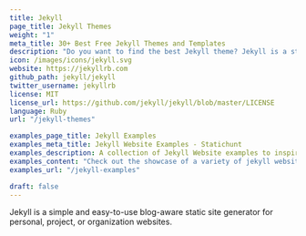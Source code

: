 ```yaml
---
title: Jekyll
page_title: Jekyll Themes
weight: "1"
meta_title: 30+ Best Free Jekyll Themes and Templates
description: "Do you want to find the best Jekyll theme? Jekyll is a straightforward, blog-aware static site generator that is ideal for personal, project, or organization websites."
icon: /images/icons/jekyll.svg
website: https://jekyllrb.com
github_path: jekyll/jekyll
twitter_username: jekyllrb
license: MIT
license_url: https://github.com/jekyll/jekyll/blob/master/LICENSE
language: Ruby
url: "/jekyll-themes"

examples_page_title: Jekyll Examples
examples_meta_title: Jekyll Website Examples - Statichunt
examples_description: A collection of Jekyll Website examples to inspire the creation of your next web Project.
examples_content: "Check out the showcase of a variety of jekyll website examples. Get inspired about building your next web project on the Jekyll static site generator"
examples_url: "/jekyll-examples"

draft: false
---
```


Jekyll is a simple and easy-to-use blog-aware static site generator for personal, project, or organization websites.
